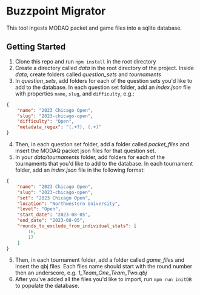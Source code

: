 # Buzzpoint Migrator

This tool ingests MODAQ packet and game files into a sqlite database.

## Getting Started
1. Clone this repo and run `npm install` in the root directory
2. Create a directory called *data* in the root directory of the project. Inside *data*, create folders called *question_sets* and *tournaments*
3. In *question_sets*, add folders for each of the question sets you'd like to add to the database. In each question set folder, add an *index.json* file with properties `name`, `slug`, and `difficulty`, e.g.:
```json
{
    "name": "2023 Chicago Open",
    "slug": "2023-chicago-open",
    "difficulty": "Open",
    "metadata_regex": "(.+?), (.+)" 
}
```
4. Then, in each question set folder, add a folder called *packet_files* and insert the MODAQ packet json files for that question set.
5. In your *data/tournaments* folder, add folders for each of the tournaments that you'd like to add to the database. In each tournament folder, add an *index.json* file in the following format:
```json
{
    "name": "2023 Chicago Open",
    "slug": "2023-chicago-open",
    "set": "2023 Chicago Open",
    "location": "Northwestern University",
    "level": "Open",
    "start_date": "2023-08-05",
    "end_date": "2023-08-05",
    "rounds_to_exclude_from_individual_stats": [
        16,
        17
    ]
}
```
5. Then, in each tournament folder, add a folder called *game_files* and insert the qbj files. Each files name should start with the round number then an underscore, e.g. *1_Team_One_Team_Two.qbj*
6. After you've added all the files you'd like to import, run `npm run initDB` to populate the database.